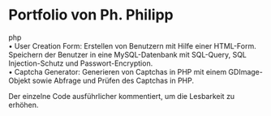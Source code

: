 # Portfolio von Ph. Philipp

<link rel="stylesheet" href="https://fonts.googleapis.com/css2?family=Material+Symbols+Outlined:opsz,wght,FILL,GRAD@20..48,100..700,0..1,-50..200" />
<style>
.material-symbols-outlined {
  font-variation-settings:
  'FILL' 0,
  'wght' 400,
  'GRAD' 0,
  'opsz' 48
}
</style>

<span class="material-symbols-outlined">php</span><br>
• User Creation Form: Erstellen von Benutzern mit Hilfe einer HTML-Form. Speichern der Benutzer in eine MySQL-Datenbank mit SQL-Query, SQL Injection-Schutz und Passwort-Encryption.<br>
• Captcha Generator: Generieren von Captchas in PHP mit einem GDImage-Objekt sowie Abfrage und Prüfen des Captchas in PHP.

Der einzelne Code ausführlicher kommentiert, um die Lesbarkeit zu erhöhen.

